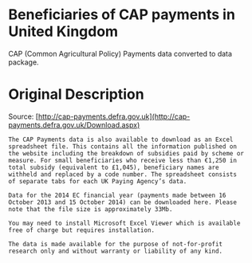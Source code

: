 # Beneficiaries of CAP payments in United Kingdom

CAP (Common Agricultural Policy) Payments data converted to data
package.

# Original Description

Source: [http://cap-payments.defra.gov.uk](http://cap-payments.defra.gov.uk/Download.aspx)

    The CAP Payments data is also available to download as an Excel
    spreadsheet file. This contains all the information published on
    the website including the breakdown of subsidies paid by scheme or
    measure. For small beneficiaries who receive less than €1,250 in
    total subsidy (equivalent to £1,045), beneficiary names are
    withheld and replaced by a code number. The spreadsheet consists
    of separate tabs for each UK Paying Agency’s data.

    Data for the 2014 EC financial year (payments made between 16
    October 2013 and 15 October 2014) can be downloaded here. Please
    note that the file size is approximately 33Mb.

    You may need to install Microsoft Excel Viewer which is available
    free of charge but requires installation.

    The data is made available for the purpose of not-for-profit
    research only and without warranty or liability of any kind.
